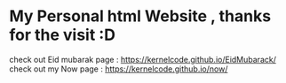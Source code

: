 # My Personal html Website , thanks for the visit :D 
check out Eid mubarak page : https://kernelcode.github.io/EidMubarack/ <br>
check out my Now page : https://kernelcode.github.io/now/

